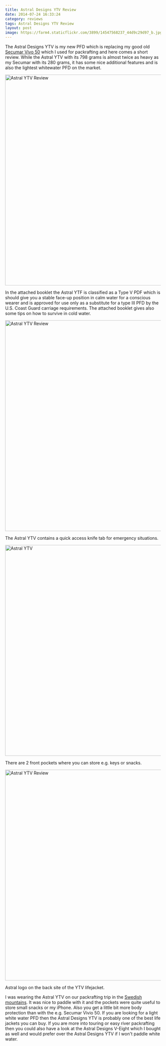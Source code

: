 ```yaml
---
title: Astral Designs YTV Review
date: 2014-07-24 16:33:24
category: reviews
tags: Astral Designs YTV Review
layout: post
image: https://farm4.staticflickr.com/3899/14547568237_44d9c29d97_b.jpg
---
```


The Astral Designs YTV is my new PFD which is replacing my good old <a rel="nofollow" href="http://www.packrafting-store.de/Safety/Secumar-Vivo-50::388.html" target="_blank">Secumar Vivo 50</a> which I used for packrafting and here comes a short review. While the Astral YTV with its 798 grams is almost twice as heavy as my Secumar with its 280 grams, it has some nice additional features and is also the lightest whitewater PFD on the market.

<img src="https://farm4.staticflickr.com/3899/14547568237_44d9c29d97_b.jpg"   width="1024" height="683" alt="Astral YTV Review">
  
<!--more-->

In the attached booklet the Astral YTF is classified as a Type V PDF which is should give you a stable face-up position in calm water for a conscious wearer and is approved for use only as a substitute for a type III PFD by the U.S. Coast Guard carriage requirements. The attached booklet gives also some tips on how to survive in cold water.

<img src="https://farm4.staticflickr.com/3910/14547384619_caa0b16b89_b.jpg"  alt="Astral YTV Review" width="1024" height="683">

The Astral YTV contains a quick access knife tab for emergency situations.

<img src="https://farm4.staticflickr.com/3894/14730852171_c8f0f57367_b.jpg" width="1024" height="683" alt="Astral YTV">

There are 2 front pockets where you can store e.g. keys or snacks.

<img src="https://farm6.staticflickr.com/5607/15503233709_a5022364f4_b.jpg" width="1024" height="683"  alt="Astral YTV Review">

Astral logo on the back site of the YTV lifejacket.

I was wearing the Astral YTV on our packrafting trip in the <a rel="nofollow" href="http://www.hikeventures.com/packrafting-Njuoreatnu-Tornetrask-abisko/">Swedish mountains</a>. It was nice to paddle with it and the pockets were quite useful to store small snacks or my iPhone. Also you get a little bit more body protection than with the e.g. Secumar Vivio 50. If you are looking for a light white water PFD then the Astral Designs YTV is probably one of the best life jackets you can buy. If you are more into touring or easy river packrafting then you could also have a look at the Astral Designs V-Eight which I bought as well and would prefer over the Astral Designs YTV if I won't paddle white water.
